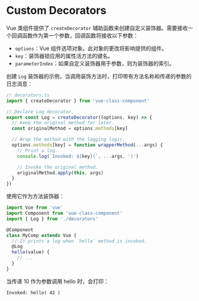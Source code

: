 # Custom Decorators

Vue 类组件提供了 `createDecorator` 辅助函数来创建自定义装饰器。需要接收一个回调函数作为第一个参数，回调函数将接收以下参数：
- `options`：Vue 组件选项对象。此对象的更改将影响提供的组件。
- `key`：装饰器锁应用的属性活方法的键名。
- `parameterIndex`：如果自定义装饰器用于参数，则为装饰器的索引。

创建 `Log` 装饰器的示例，当调用装饰方法时，打印带有方法名称和传递的参数的日志消息：

```ts
// decorators.ts
import { createDecorator } from 'vue-class-component'

// Declare Log decorator.
export const Log = createDecorator((options, key) => {
  // Keep the original method for later.
  const originalMethod = options.methods[key]

  // Wrap the method with the logging logic.
  options.methods[key] = function wrapperMethod(...args) {
    // Print a log.
    console.log(`Invoked: ${key}(`, ...args, ')')

    // Invoke the original method.
    originalMethod.apply(this, args)
  }
})
```

使用它作为方法装饰器：
```ts
import Vue from 'vue'
import Component from 'vue-class-component'
import { Log } from './decorators'

@Component
class MyComp extends Vue {
  // It prints a log when `hello` method is invoked.
  @Log
  hello(value) {
    // ...
  }
}
```

当传递 10 作为参数调用 hello 时，会打印：
```
Invoked: hello( 42 )
```